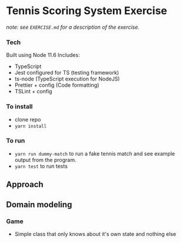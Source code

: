 # Tennis Scoring System Exercise
_note: see `EXERCISE.md` for a description of the exercise._
### Tech

Built using Node 11.6
Includes:
- TypeScript
- Jest configured for TS (testing framework)
- ts-node (TypeScript execution for NodeJS)
- Prettier + config (Code formatting)
- TSLint + config

### To install
- clone repo
- `yarn install`

### To run
- `yarn run dummy-match` to run a fake tennis match and see example output from the program.
- `yarn test` to run tests

## Approach

## Domain modeling
### Game
- Simple class that only knows about it's own state and nothing else
